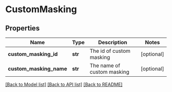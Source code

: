 # CustomMasking

## Properties
Name | Type | Description | Notes
------------ | ------------- | ------------- | -------------
**custom_masking_id** | **str** | The id of custom masking | [optional] 
**custom_masking_name** | **str** | The name of custom masking | [optional] 

[[Back to Model list]](../README.md#documentation-for-models) [[Back to API list]](../README.md#documentation-for-api-endpoints) [[Back to README]](../README.md)

